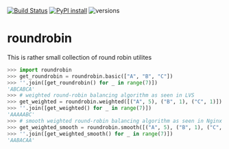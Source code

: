 [![Build Status](https://travis-ci.org/linnik/roundrobin.svg?branch=master)](https://travis-ci.org/linnik/roundrobin)
[![PyPI install](https://img.shields.io/badge/pip%20install-roundrobin-informational)](https://pypi.org/project/roundrobin/)
![versions](https://img.shields.io/pypi/pyversions/pybadges.svg)

# roundrobin

This is rather small collection of round robin utilites

```python
>>> import roundrobin
>>> get_roundrobin = roundrobin.basic(["A", "B", "C"])
>>> ''.join([get_roundrobin() for _ in range(7)])
'ABCABCA'
>>> # weighted round-robin balancing algorithm as seen in LVS
>>> get_weighted = roundrobin.weighted([("A", 5), ("B", 1), ("C", 1)])
>>> ''.join([get_weighted() for _ in range(7)])
'AAAAABC'
>>> # smooth weighted round-robin balancing algorithm as seen in Nginx
>>> get_weighted_smooth = roundrobin.smooth([("A", 5), ("B", 1), ("C", 1)])
>>> ''.join([get_weighted_smooth() for _ in range(7)])
'AABACAA'
```


